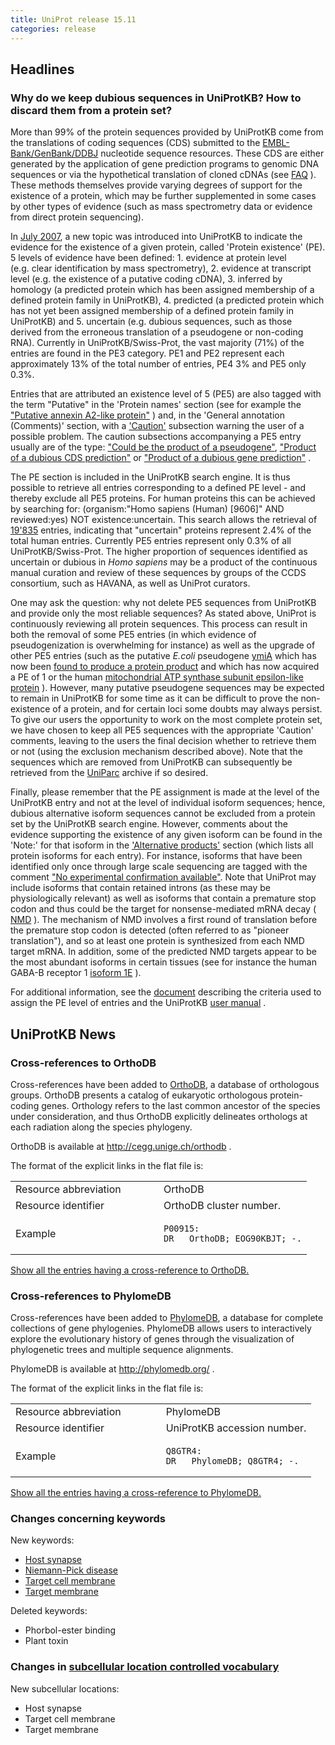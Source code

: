 ```yaml
---
title: UniProt release 15.11
categories: release
---
```


## Headlines

### Why do we keep dubious sequences in UniProtKB? How to discard them from a protein set?

More than 99% of the protein sequences provided by UniProtKB come from the translations of coding sequences (CDS) submitted to the [EMBL-Bank/GenBank/DDBJ](http://www.insdc.org/) nucleotide sequence resources. These CDS are either generated by the application of gene prediction programs to genomic DNA sequences or via the hypothetical translation of cloned cDNAs (see [FAQ](http://www.uniprot.org/help/sequence_origin) ). These methods themselves provide varying degrees of support for the existence of a protein, which may be further supplemented in some cases by other types of evidence (such as mass spectrometry data or evidence from direct protein sequencing).

In [July 2007](http://www.uniprot.org/news/2007/07/24/release), a new topic was introduced into UniProtKB to indicate the evidence for the existence of a given protein, called 'Protein existence' (PE). 5 levels of evidence have been defined: 1. evidence at protein level (e.g. clear identification by mass spectrometry), 2. evidence at transcript level (e.g. the existence of a putative coding cDNA), 3. inferred by homology (a predicted protein which has been assigned membership of a defined protein family in UniProtKB), 4. predicted (a predicted protein which has not yet been assigned membership of a defined protein family in UniProtKB) and 5. uncertain (e.g. dubious sequences, such as those derived from the erroneous translation of a pseudogene or non-coding RNA). Currently in UniProtKB/Swiss-Prot, the vast majority (71%) of the entries are found in the PE3 category. PE1 and PE2 represent each approximately 13% of the total number of entries, PE4 3% and PE5 only 0.3%.

Entries that are attributed an existence level of 5 (PE5) are also tagged with the term "Putative" in the 'Protein names' section (see for example the ["Putative annexin A2-like protein"](http://www.uniprot.org/uniprot/A6NMY6#section_name) ) and, in the 'General annotation (Comments)' section, with a ['Caution'](http://www.uniprot.org/uniprot/A6NMY6#section_comments) subsection warning the user of a possible problem. The caution subsections accompanying a PE5 entry usually are of the type: ["Could be the product of a pseudogene"](http://www.uniprot.org/uniprot/O65469#section_comments), ["Product of a dubious CDS prediction"](http://www.uniprot.org/uniprot/Q9UI25#section_comments) or ["Product of a dubious gene prediction"](http://www.uniprot.org/uniprot/P28626#section_comments) .

The PE section is included in the UniProtKB search engine. It is thus possible to retrieve all entries corresponding to a defined PE level - and thereby exclude all PE5 proteins. For human proteins this can be achieved by searching for: (organism:"Homo sapiens (Human) \[9606\]" AND reviewed:yes) NOT existence:uncertain. This search allows the retrieval of [19'835](http://www.uniprot.org/uniprot/?query=taxonomy:9606+AND+reviewed:yes+NOT+existence:uncertain) entries, indicating that "uncertain" proteins represent 2.4% of the total human entries. Currently PE5 entries represent only 0.3% of all UniProtKB/Swiss-Prot. The higher proportion of sequences identified as uncertain or dubious in *Homo sapiens* may be a product of the continuous manual curation and review of these sequences by groups of the CCDS consortium, such as HAVANA, as well as UniProt curators.

One may ask the question: why not delete PE5 sequences from UniProtKB and provide only the most reliable sequences? As stated above, UniProt is continuously reviewing all protein sequences. This process can result in both the removal of some PE5 entries (in which evidence of pseudogenization is overwhelming for instance) as well as the upgrade of other PE5 entries (such as the putative *E.coli* pseudogene [ymiA](http://www.uniprot.org/uniprot/P0CB62) which has now been [found to produce a protein product](http://www.ncbi.nlm.nih.gov/pubmed/19121005) and which has now acquired a PE of 1 or the human [mitochondrial ATP synthase subunit epsilon-like protein](http://www.uniprot.org/uniprot/Q5VTU8) ). However, many putative pseudogene sequences may be expected to remain in UniProtKB for some time as it can be difficult to prove the non-existence of a protein, and for certain loci some doubts may always persist. To give our users the opportunity to work on the most complete protein set, we have chosen to keep all PE5 sequences with the appropriate 'Caution' comments, leaving to the users the final decision whether to retrieve them or not (using the exclusion mechanism described above). Note that the sequences which are removed from UniProtKB can subsequently be retrieved from the [UniParc](http://www.uniprot.org/help/uniparc) archive if so desired.

Finally, please remember that the PE assignment is made at the level of the UniProtKB entry and not at the level of individual isoform sequences; hence, dubious alternative isoform sequences cannot be excluded from a protein set by the UniProtKB search engine. However, comments about the evidence supporting the existence of any given isoform can be found in the 'Note:' for that isoform in the ['Alternative products'](http://www.uniprot.org/uniprot/Q9HCH5#section_alternative) section (which lists all protein isoforms for each entry). For instance, isoforms that have been identified only once through large scale sequencing are tagged with the comment ["No experimental confirmation available"](http://www.uniprot.org/uniprot/Q9HCH5#section_alternative). Note that UniProt may include isoforms that contain retained introns (as these may be physiologically relevant) as well as isoforms that contain a premature stop codon and thus could be the target for nonsense-mediated mRNA decay ( [NMD](http://www.ncbi.nlm.nih.gov/pubmed/19859661,19359157,19162024) ). The mechanism of NMD involves a first round of translation before the premature stop codon is detected (often referred to as "pioneer translation"), and so at least one protein is synthesized from each NMD target mRNA. In addition, some of the predicted NMD targets appear to be the most abundant isoforms in certain tissues (see for instance the human GABA-B receptor 1 [isoform 1E](http://www.uniprot.org/uniprot/Q9UBS5#section_alternative) ).

For additional information, see the [document](http://www.uniprot.org/docs/pe_criteria) describing the criteria used to assign the PE level of entries and the UniProtKB [user manual](http://www.uniprot.org/manual/protein_existence) .

## UniProtKB News

### Cross-references to OrthoDB

Cross-references have been added to [OrthoDB](http://cegg.unige.ch/orthodb), a database of orthologous groups. OrthoDB presents a catalog of eukaryotic orthologous protein-coding genes. Orthology refers to the last common ancestor of the species under consideration, and thus OrthoDB explicitly delineates orthologs at each radiation along the species phylogeny.

OrthoDB is available at <http://cegg.unige.ch/orthodb> .

The format of the explicit links in the flat file is:

<table><colgroup><col style="width: 50%" /><col style="width: 50%" /></colgroup><tbody><tr class="odd"><td>Resource abbreviation</td><td>OrthoDB</td></tr><tr class="even"><td>Resource identifier</td><td>OrthoDB cluster number.</td></tr><tr class="odd"><td>Example</td><td><pre><code>P00915:
DR   OrthoDB; EOG90KBJT; -.</code></pre></td></tr></tbody></table>

[Show all the entries having a cross-reference to OrthoDB.](http://www.uniprot.org/uniprot/?query=database%3AOrthoDB&sort=score)

### Cross-references to PhylomeDB

Cross-references have been added to [PhylomeDB](http://phylomedb.org/), a database for complete collections of gene phylogenies. PhylomeDB allows users to interactively explore the evolutionary history of genes through the visualization of phylogenetic trees and multiple sequence alignments.

PhylomeDB is available at <http://phylomedb.org/> .

The format of the explicit links in the flat file is:

<table><colgroup><col style="width: 50%" /><col style="width: 50%" /></colgroup><tbody><tr class="odd"><td>Resource abbreviation</td><td>PhylomeDB</td></tr><tr class="even"><td>Resource identifier</td><td>UniProtKB accession number.</td></tr><tr class="odd"><td>Example</td><td><pre><code>Q8GTR4:
DR   PhylomeDB; Q8GTR4; -.</code></pre></td></tr></tbody></table>

[Show all the entries having a cross-reference to PhylomeDB.](http://www.uniprot.org/uniprot/?query=database%3APhylomeDB&sort=score)

### Changes concerning keywords

New keywords:

-   [Host synapse](http://www.uniprot.org/keywords/KW-1051)
-   [Niemann-Pick disease](http://www.uniprot.org/keywords/KW-1054)
-   [Target cell membrane](http://www.uniprot.org/keywords/KW-1052)
-   [Target membrane](http://www.uniprot.org/keywords/KW-1053)

Deleted keywords:

-   Phorbol-ester binding
-   Plant toxin

### Changes in [subcellular location controlled vocabulary](http://www.uniprot.org/docs/subcell)

New subcellular locations:

-   Host synapse
-   Target cell membrane
-   Target membrane
